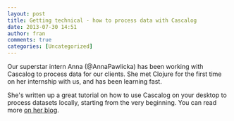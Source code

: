 ```yaml
---
layout: post
title: Getting technical - how to process data with Cascalog
date: 2013-07-30 14:51
author: fran
comments: true
categories: [Uncategorized]
---
```

<p>Our superstar intern Anna (@AnnaPawlicka) has been working with Cascalog to process data for our clients. She met Clojure for the first time on her internship with us, and has been learning fast. </p>
<!--more-->

<p>She's written up a great tutorial on how to use Cascalog on your desktop to process datasets locally, starting from the very beginning. You can read more <a href="http://annapawlicka.com/how-to-process-small-dataset-with-cascalog/">on her blog</a>.</p>
